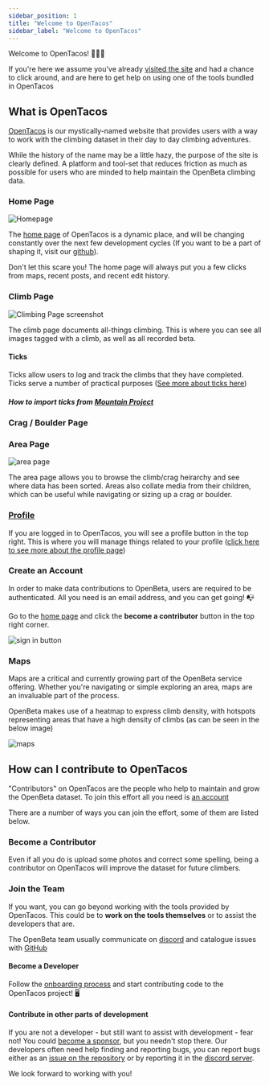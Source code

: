 ```yaml
---
sidebar_position: 1
title: "Welcome to OpenTacos"
sidebar_label: "Welcome to OpenTacos"
---
```


Welcome to OpenTacos! 🥳🥳🥳

If you're here we assume you've already [visited the site](https://openbeta.io) and had a chance to click around, and are here to get help on using one of the tools bundled in OpenTacos

## What is OpenTacos

[OpenTacos](https://github.com/openbeta/opentacos) is our mystically-named website that provides users with a way to work with the climbing dataset in their day to day climbing adventures.

While the history of the name may be a little hazy, the purpose of the site is clearly defined. A platform and tool-set that reduces friction as much as possible for users who are minded to help maintain the OpenBeta climbing data.

### Home Page

![Homepage](/img/tutorial/opentacos/homepage.png)

The [home page](https://openbeta.io) of OpenTacos is a dynamic place, and will be changing constantly over the next few development cycles (If you want to be a part of shaping it, visit our [github](https://github.com/OpenBeta)).

Don't let this scare you! The home page will always put you a few clicks from maps, recent posts, and recent edit history.

### Climb Page

![Climbing Page screenshot](/img/tutorial/opentacos/climb-page.png)

The climb page documents all-things climbing. This is where you can see all images tagged with a climb, as well as all recorded beta.

#### Ticks

Ticks allow users to log and track the climbs that they have completed. Ticks serve a number of practical purposes ([See more about ticks here](/how-to-contribute/contributing-data/user-related#ticks))

##### How to import ticks from [Mountain Project](https://mountainproject.com)

### Crag / Boulder Page

### Area Page

![area page](/img/tutorial/opentacos/area-page.png)

The area page allows you to browse the climb/crag heirarchy and see where data has been sorted. Areas also collate media from their children, which can be useful while navigating or sizing up a crag or boulder.

### [Profile](/how-to-contribute/using-opentacos/profile-and-photos)

If you are logged in to OpenTacos, you will see a profile button in the top right. This is where you will manage things related to your profile ([click here to see more about the profile page](/how-to-contribute/using-opentacos/profile-and-photos))

### Create an Account

In order to make data contributions to OpenBeta, users are required to be authenticated. All you need is an email address, and you can get going! 📭

Go to the [home page](https://openbeta.io) and click the **become a contributor** button in the top right corner.

![sign in button](/img/tutorial/opentacos/sign-in.png)

### Maps

Maps are a critical and currently growing part of the OpenBeta service offering. Whether you're navigating or simple exploring an area, maps are an invaluable part of the process.

OpenBeta makes use of a heatmap to express climb density, with hotspots representing areas that have a high density of climbs (as can be seen in the below image)

![maps](/img/tutorial/opentacos/map-page.png)

## How can I contribute to OpenTacos

"Contributors" on OpenTacos are the people who help to maintain and grow the OpenBeta dataset. To join this effort all you need is [an account](#create-an-account)

There are a number of ways you can join the effort, some of them are listed below.

### Become a Contributor

Even if all you do is upload some photos and correct some spelling, being a contributor on OpenTacos will improve the dataset for future climbers.

### Join the Team

If you want, you can go beyond working with the tools provided by OpenTacos. This could be to **work on the tools themselves** or to assist the developers that are.

The OpenBeta team usually communicate on [discord](https://discord.gg/RFufzsqRmJ) and catalogue issues with [GitHub](https://github.com/openbeta/opentaco)

#### Become a Developer

Follow the [onboarding process](/how-to-contribute/onboarding-checklist) and start contributing code to the OpenTacos project! 🖥

#### Contribute in other parts of development

If you are not a developer - but still want to assist with development - fear not! You could [become a sponsor](/support-us), but you needn't stop there. Our developers often need help finding and reporting bugs, you can report bugs either as an [issue on the repository](https://github.com/openbeta/opentacos/issues) or by reporting it in the [discord server](https://discord.gg/RFufzsqRmJ).

We look forward to working with you!

